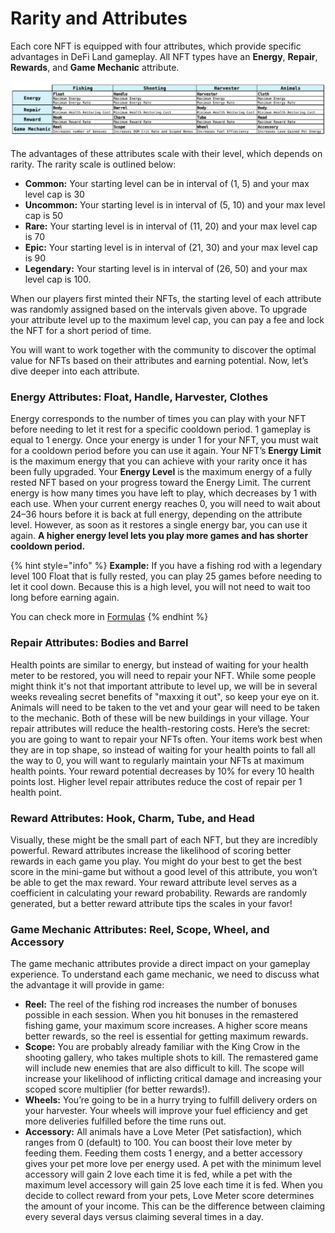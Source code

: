 # Rarity and Attributes

Each core NFT is equipped with four attributes, which provide specific advantages in DeFi Land gameplay. All NFT types have an **Energy**, **Repair**, **Rewards**, and **Game Mechanic** attribute.

![Overview of Gen-0 NFT attributes](<../../.gitbook/assets/image (4).png>)



The advantages of these attributes scale with their level, which depends on rarity. The rarity scale is outlined below:

* **Common:** Your starting level can be in interval of (1, 5) and your max level cap is 30
* **Uncommon:** Your starting level is in interval of (5, 10) and your max level cap is 50
* **Rare:** Your starting level is in interval of (11, 20) and your max level cap is 70
* **Epic:** Your starting level is in interval of (21, 30) and your max level cap is 90
* **Legendary:** Your starting level is in interval of (26, 50) and your max level cap is 100.

When our players first minted their NFTs, the starting level of each attribute was randomly assigned based on the intervals given above. To upgrade your attribute level up to the maximum level cap, you can pay a fee and lock the NFT for a short period of time.

You will want to work together with the community to discover the optimal value for NFTs based on their attributes and earning potential. Now, let’s dive deeper into each attribute.

### **Energy Attributes: Float, Handle, Harvester, Clothes**

Energy corresponds to the number of times you can play with your NFT before needing to let it rest for a specific cooldown period. 1 gameplay is equal to 1 energy. Once your energy is under 1 for your NFT, you must wait for a cooldown period before you can use it again. Your NFT’s **Energy Limit** is the maximum energy that you can achieve with your rarity once it has been fully upgraded. Your **Energy Level** is the maximum energy of a fully rested NFT based on your progress toward the Energy Limit. The current energy is how many times you have left to play, which decreases by 1 with each use. When your current energy reaches 0, you will need to wait about 24–36 hours before it is back at full energy, depending on the attribute level. However, as soon as it restores a single energy bar, you can use it again. **A higher energy level lets you play more games and has shorter cooldown period.**

{% hint style="info" %}
**Example:** If you have a fishing rod with a legendary level 100 Float that is fully rested, you can play 25 games before needing to let it cool down. Because this is a high level, you will not need to wait too long before earning again.&#x20;

You can check more in [Formulas](formulas.md)
{% endhint %}

### **Repair Attributes: Bodies and Barrel**

Health points are similar to energy, but instead of waiting for your health meter to be restored, you will need to repair your NFT. While some people might think it's not that important attribute to level up, we will be in several weeks revealing secret benefits of "maxxing it out", so keep your eye on it. Animals will need to be taken to the vet and your gear will need to be taken to the mechanic. Both of these will be new buildings in your village. Your repair attributes will reduce the health-restoring costs. Here’s the secret: you are going to want to repair your NFTs often. Your items work best when they are in top shape, so instead of waiting for your health points to fall all the way to 0, you will want to regularly maintain your NFTs at maximum health points. Your reward potential decreases by 10% for every 10 health points lost. Higher level repair attributes reduce the cost of repair per 1 health point.

### **Reward Attributes: Hook, Charm, Tube, and Head**

Visually, these might be the small part of each NFT, but they are incredibly powerful. Reward attributes increase the likelihood of scoring better rewards in each game you play. You might do your best to get the best score in the mini-game but without a good level of this attribute, you won’t be able to get the max reward. Your reward attribute level serves as a coefficient in calculating your reward probability. Rewards are randomly generated, but a better reward attribute tips the scales in your favor!

### **Game Mechanic Attributes: Reel, Scope, Wheel, and Accessory**

The game mechanic attributes provide a direct impact on your gameplay experience. To understand each game mechanic, we need to discuss what the advantage it will provide in game:

* **Reel:** The reel of the fishing rod increases the number of bonuses possible in each session. When you hit bonuses in the remastered fishing game, your maximum score increases. A higher score means better rewards, so the reel is essential for getting maximum rewards.
* **Scope:** You are probably already familiar with the King Crow in the shooting gallery, who takes multiple shots to kill. The remastered game will include new enemies that are also difficult to kill. The scope will increase your likelihood of inflicting critical damage and increasing your scoped score multiplier (for better rewards!).&#x20;
* **Wheels:** You’re going to be in a hurry trying to fulfill delivery orders on your harvester. Your wheels will improve your fuel efficiency and get more deliveries fulfilled before the time runs out.
* **Accessory:** All animals have a Love Meter (Pet satisfaction), which ranges from 0 (default) to 100. You can boost their love meter by feeding them. Feeding them costs 1 energy, and a better accessory gives your pet more love per energy used. A pet with the minimum level accessory will gain 2 love each time it is fed, while a pet with the maximum level accessory will gain 25 love each time it is fed. When you decide to collect reward from your pets, Love Meter score determines the amount of your income. This can be the difference between claiming every several days versus claiming several times in a day.
